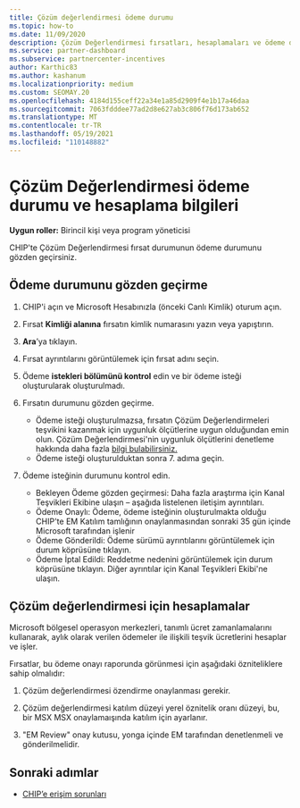 ```yaml
---
title: Çözüm değerlendirmesi ödeme durumu
ms.topic: how-to
ms.date: 11/09/2020
description: Çözüm Değerlendirmesi fırsatları, hesaplamaları ve ödeme durumları hakkında bilgi bulmak için Channel Incentives Platform'unu (CHIP) kullanın.
ms.service: partner-dashboard
ms.subservice: partnercenter-incentives
author: Karthic83
ms.author: kashanum
ms.localizationpriority: medium
ms.custom: SEOMAY.20
ms.openlocfilehash: 4184d155ceff22a34e1a85d2909f4e1b17a46daa
ms.sourcegitcommit: 7063fdddee77ad2d8e627ab3c806f76d173ab652
ms.translationtype: MT
ms.contentlocale: tr-TR
ms.lasthandoff: 05/19/2021
ms.locfileid: "110148882"
---
```

# <a name="solution-assessment-payment-status-and-calculation-info"></a>Çözüm Değerlendirmesi ödeme durumu ve hesaplama bilgileri

**Uygun roller:** Birincil kişi veya program yöneticisi

CHIP'te Çözüm Değerlendirmesi fırsat durumunun ödeme durumunu gözden geçirsiniz.

## <a name="how-to-review-your-payment-status"></a>Ödeme durumunu gözden geçirme

1. CHIP'i açın ve Microsoft Hesabınızla (önceki Canlı Kimlik) oturum açın.
2. Fırsat **Kimliği alanına** fırsatın kimlik numarasını yazın veya yapıştırın.
3. **Ara**’ya tıklayın.
4. Fırsat ayrıntılarını görüntülemek için fırsat adını seçin.
5. Ödeme **istekleri bölümünü kontrol** edin ve bir ödeme isteği oluşturularak oluşturulmadı.
6. Fırsatın durumunu gözden geçirme.

    - Ödeme isteği oluşturulmazsa, fırsatın Çözüm Değerlendirmeleri teşvikini kazanmak için uygunluk ölçütlerine uygun olduğundan emin olun. Çözüm Değerlendirmesi'nin uygunluk ölçütlerini denetleme hakkında daha fazla [bilgi bulabilirsiniz.](chip-solution-assessment.md)
    - Ödeme isteği oluşturulduktan sonra 7. adıma geçin.
7. Ödeme isteğinin durumunu kontrol edin.

    - Bekleyen Ödeme gözden geçirmesi: Daha fazla araştırma için Kanal Teşvikleri Ekibine ulaşın – aşağıda listelenen iletişim ayrıntıları.
    - Ödeme Onaylı: Ödeme, ödeme isteğinin oluşturulmakta olduğu CHIP'te EM Katılım tamlığının onaylanmasından sonraki 35 gün içinde Microsoft tarafından işlenir
    -  Ödeme Gönderildi: Ödeme sürümü ayrıntılarını görüntülemek için durum köprüsüne tıklayın.
    - Ödeme İptal Edildi: Reddetme nedenini görüntülemek için durum köprüsüne tıklayın. Diğer ayrıntılar için Kanal Teşvikleri Ekibi'ne ulaşın.

## <a name="calculations-for-solutions-assessment"></a>Çözüm değerlendirmesi için hesaplamalar

Microsoft bölgesel operasyon merkezleri, tanımlı ücret zamanlamalarını kullanarak, aylık olarak verilen ödemeler ile ilişkili teşvik ücretlerini hesaplar ve işler.

Fırsatlar, bu ödeme onayı raporunda görünmesi için aşağıdaki özniteliklere sahip olmalıdır:

1. Çözüm değerlendirmesi özendirme onaylanması gerekir.

1. Çözüm değerlendirmesi katılım düzeyi yerel öznitelik oranı düzeyi, bu, bir MSX MSX onaylamaışında katılım için ayarlanır.
 
1. "EM Review" onay kutusu, yonga içinde EM tarafından denetlenmeli ve gönderilmelidir.

## <a name="next-steps"></a>Sonraki adımlar

- [CHIP’e erişim sorunları](chip-access-trouble.md) 
